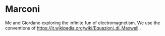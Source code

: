 # Marconi
Me and Giordano exploring the infinite fun of electromagnetism. We use the conventions of https://it.wikipedia.org/wiki/Equazioni_di_Maxwell
.
